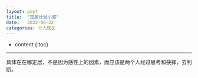 ```yaml
---
layout: post
title:  "定居计划小感"
date:   2022-06-22
categories: 个人成长
---
```

* content
{:toc}

---

具体在在哪定居，不是因为感性上的因素，而应该是两个人经过思考和抉择，去判断。
